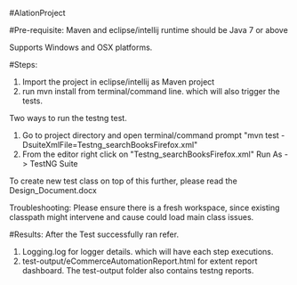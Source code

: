 #AlationProject

#Pre-requisite:
Maven and eclipse/intellij runtime should be Java 7 or above

Supports Windows and OSX platforms.

#Steps:
1. Import the project in eclipse/intellij as Maven project
2. run mvn install from terminal/command line. which will also trigger the tests.

Two ways to run the testng test.
1. Go to project directory and open terminal/command prompt "mvn test -DsuiteXmlFile=Testng_searchBooksFirefox.xml"
2. From the editor right click on "Testng_searchBooksFirefox.xml" Run As -> TestNG Suite

To create new test class on top of this further, please read the Design_Document.docx

Troubleshooting: Please ensure there is a fresh workspace, since existing classpath might intervene and cause could load main class issues.

#Results:
After the Test successfully ran refer.
1. Logging.log for logger details. which will have each step executions.
2. test-output/eCommerceAutomationReport.html for extent report dashboard. The test-output folder also contains testng reports.
